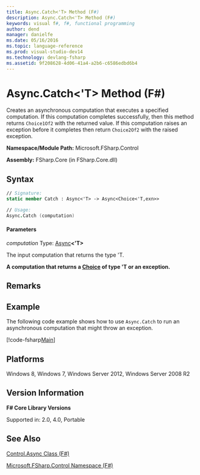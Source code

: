 ```yaml
---
title: Async.Catch<'T> Method (F#)
description: Async.Catch<'T> Method (F#)
keywords: visual f#, f#, functional programming
author: dend
manager: danielfe
ms.date: 05/16/2016
ms.topic: language-reference
ms.prod: visual-studio-dev14
ms.technology: devlang-fsharp
ms.assetid: 9f208628-4d06-41a4-a2b6-c6586edbd6b4 
---
```


# Async.Catch<'T> Method (F#)

Creates an asynchronous computation that executes a specified computation. If this computation completes successfully, then this method returns `Choice1Of2` with the returned value. If this computation raises an exception before it completes then return `Choice2Of2` with the raised exception.

**Namespace/Module Path:** Microsoft.FSharp.Control

**Assembly:** FSharp.Core (in FSharp.Core.dll)


## Syntax

```fsharp
// Signature:
static member Catch : Async<'T> -> Async<Choice<'T,exn>>

// Usage:
Async.Catch (computation)
```

#### Parameters
*computation*
Type: [Async](https://msdn.microsoft.com/library/e0b28ea2-dea5-4021-b2b9-d7d4761babde)**&lt;'T&gt;**


The input computation that returns the type 'T.

**A computation that returns a [Choice](https://msdn.microsoft.com/library/2ab2513e-e307-4360-96cd-8b682a8d64f0) of type 'T or an exception.**
## Remarks

## Example

The following code example shows how to use `Async.Catch` to run an asynchronous computation that might throw an exception.

[!code-fsharp[Main](~/samples/snippets/fsharp/corelib1/snippet1002.fs)]

## Platforms
Windows 8, Windows 7, Windows Server 2012, Windows Server 2008 R2


## Version Information
**F# Core Library Versions**

Supported in: 2.0, 4.0, Portable


## See Also
[Control.Async Class &#40;F&#35;&#41;](Control.Async-Class-%5BFSharp%5D.md)

[Microsoft.FSharp.Control Namespace &#40;F&#35;&#41;](Microsoft.FSharp.Control-Namespace-%5BFSharp%5D.md)